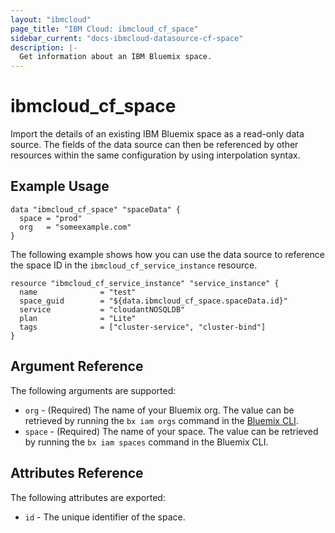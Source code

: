 ```yaml
---
layout: "ibmcloud"
page_title: "IBM Cloud: ibmcloud_cf_space"
sidebar_current: "docs-ibmcloud-datasource-cf-space"
description: |-
  Get information about an IBM Bluemix space.
---
```


# ibmcloud\_cf_space

Import the details of an existing IBM Bluemix space as a read-only data source. The fields of the data source can then be referenced by other resources within the same configuration by using interpolation syntax. 

## Example Usage

```hcl
data "ibmcloud_cf_space" "spaceData" {
  space = "prod"
  org   = "someexample.com"
}
```

The following example shows how you can use the data source to reference the space ID in the `ibmcloud_cf_service_instance` resource.

```hcl
resource "ibmcloud_cf_service_instance" "service_instance" {
  name              = "test"
  space_guid        = "${data.ibmcloud_cf_space.spaceData.id}"
  service           = "cloudantNOSQLDB"
  plan              = "Lite"
  tags              = ["cluster-service", "cluster-bind"]
}

```

## Argument Reference

The following arguments are supported:

* `org` - (Required) The name of your Bluemix org. The value can be retrieved by running the `bx iam orgs` command in the [Bluemix CLI](https://console.ng.bluemix.net/docs/cli/reference/bluemix_cli/index.html#getting-started).
* `space` - (Required) The name of your space. The value can be retrieved by running the `bx iam spaces` command in the Bluemix CLI.

## Attributes Reference

The following attributes are exported:

* `id` - The unique identifier of the space.  
